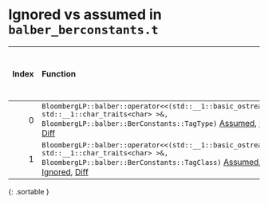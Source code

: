 # Ignored vs assumed in `balber_berconstants.t`

<script src="../sorttable.js"></script>
|   Index | Function                                                                                                                                                                                                             |   Difference in number of lines |   Function size difference in bytes |   Number of lines in assumed build | Number of bytes in assumed build   |   Number of lines in ignored build | Number of bytes in ignored build   |
|--------:|:---------------------------------------------------------------------------------------------------------------------------------------------------------------------------------------------------------------------|--------------------------------:|------------------------------------:|-----------------------------------:|:-----------------------------------|-----------------------------------:|:-----------------------------------|
|       0 | `BloombergLP::balber::operator<<(std::__1::basic_ostream<char, std::__1::char_traits<char> >&, BloombergLP::balber::BerConstants::TagType)` [Assumed](0.assume.s.txt), [Ignored](0.none.s.txt), [Diff](0.diff.html)  |                              -3 |                                   0 |                                 48 | 4,219,440                          |                                 48 | 4,219,456                          |
|       1 | `BloombergLP::balber::operator<<(std::__1::basic_ostream<char, std::__1::char_traits<char> >&, BloombergLP::balber::BerConstants::TagClass)` [Assumed](1.assume.s.txt), [Ignored](1.none.s.txt), [Diff](1.diff.html) |                              -4 |                                   0 |                                 80 | 4,219,360                          |                                 80 | 4,219,376                          |
{: .sortable }
